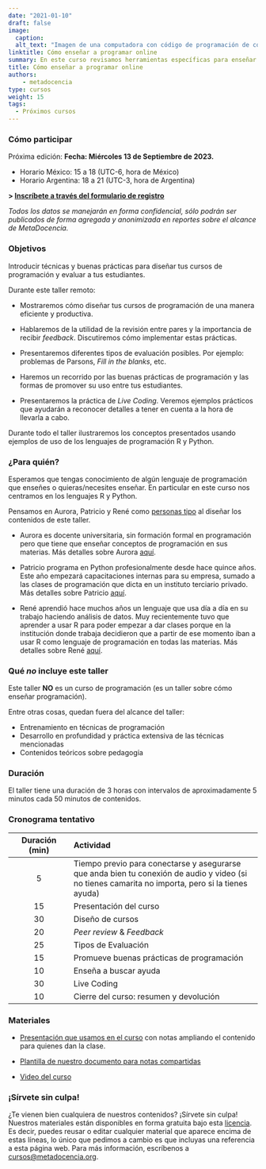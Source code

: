 ```yaml
---
date: "2021-01-10"
draft: false
image:
  caption: 
  alt_text: "Imagen de una computadora con código de programación de colores"
linktitle: Cómo enseñar a programar online
summary: En este curso revisamos herramientas específicas para enseñar programación
title: Cómo enseñar a programar online
authors: 
    - metadocencia
type: cursos
weight: 15
tags:
  - Próximos cursos
---
```



### Cómo participar 
Próxima edición:
**Fecha: Miércoles 13 de Septiembre de 2023.** 
- Horario México: 15 a 18 (UTC-6, hora de México)
- Horario Argentina: 18 a 21 (UTC-3, hora de Argentina) 

**> [Inscríbete a través del formulario de registro](https://docs.google.com/forms/d/e/1FAIpQLSdFk1jLhKu9WZyfOs9aC0gWbumtZjcKrt_W7MmmatnG8FwFZA/viewform)**

*Todos los datos se manejarán en forma confidencial, sólo podrán ser publicados de forma agregada y anonimizada en reportes sobre el alcance de MetaDocencia.*

### Objetivos

Introducir técnicas y buenas prácticas para diseñar tus cursos de programación y evaluar a tus estudiantes.

Durante este taller remoto:

* Mostraremos cómo diseñar tus cursos de programación de una manera eficiente y productiva.

* Hablaremos de la utilidad de la revisión entre pares y la importancia de recibir *feedback*. Discutiremos cómo implementar estas prácticas.

* Presentaremos diferentes tipos de evaluación posibles. Por ejemplo: problemas de Parsons, *Fill in  the blanks*, etc.   

* Haremos un recorrido por las buenas prácticas de programación y las formas de promover su uso entre tus estudiantes.

* Presentaremos la práctica de *Live Coding*. Veremos ejemplos prácticos que ayudarán a reconocer detalles a tener en cuenta a la hora de llevarla a cabo. 

Durante todo el taller ilustraremos los conceptos presentados usando ejemplos de uso de los lenguajes de programación R y Python.

### ¿Para quién?

Esperamos que tengas conocimiento de algún lenguaje de programación que enseñes o quieras/necesites enseñar. En particular en este curso nos centramos en los lenguajes R y Python.

Pensamos en Aurora, Patricio y René como [personas tipo](/personas/) al diseñar los contenidos de este taller.

* Aurora es docente universitaria, sin formación formal en programación pero que tiene que enseñar conceptos de programación en sus materias. Más detalles sobre Aurora [aquí](/persona/aurora).

* Patricio programa en Python profesionalmente desde hace quince años. Este año empezará capacitaciones internas para su empresa, sumado a las clases de programación que dicta en un instituto terciario privado. Más detalles sobre Patricio [aquí](/persona/patricio).

* René aprendió hace muchos años un lenguaje que usa día a día en su trabajo haciendo análisis de datos. Muy recientemente tuvo que aprender a usar R para poder empezar a dar clases porque en la institución donde trabaja decidieron que a partir de ese momento iban a usar R como lenguaje de programación en todas las materias. Más detalles sobre René [aquí](/persona/rene).

### Qué _no_ incluye este taller

Este taller **NO** es un curso de programación (es un taller sobre cómo enseñar programación).

Entre otras cosas, quedan fuera del alcance del taller:
  
* Entrenamiento en técnicas de programación 
* Desarrollo en profundidad y práctica extensiva de las técnicas mencionadas
* Contenidos teóricos sobre pedagogía 

### Duración

El taller tiene una duración de 3 horas con intervalos de aproximadamente 5 minutos cada 50 minutos de contenidos.

### Cronograma tentativo  


|  Duración (min)  |  Actividad  |
| :------:|:----------- |
| 5 <img width="200"/> | Tiempo previo para conectarse y asegurarse que anda bien tu conexión de audio y video (si no tienes camarita no importa, pero si la tienes ayuda) |
| 15 | Presentación del curso |
| 30 | Diseño de cursos | 
| 20 | *Peer review* & *Feedback* | 
| 25 | Tipos de Evaluación |
| 15 | Promueve buenas prácticas de programación |
| 10 | Enseña a buscar ayuda |
| 30 | Live Coding |
| 10 | Cierre del curso: resumen y devolución |

### Materiales

* [Presentación que usamos en el curso](https://docs.google.com/presentation/d/1sj6tbtqjWY8AvcQLVih3FTFIa1pKERFRxk3KY8KK13w/edit?usp=sharing) con notas ampliando el contenido para quienes dan la clase.

* [Plantilla de nuestro documento para notas compartidas](https://drive.google.com/file/d/1PK0mbRYke33qQIKcgmrlusJe6dIGYx9y/view?usp=sharing)

* [Video del curso](https://youtu.be/awRCNo0PEZU)

### ¡Sírvete sin culpa!

¿Te vienen bien cualquiera de nuestros contenidos? ¡Sírvete sin culpa! Nuestros materiales están disponibles en forma gratuita bajo esta [licencia](https://creativecommons.org/licenses/by/4.0/deed.es). Es decir, puedes reusar o editar cualquier material que aparece encima de estas líneas, lo único que pedimos a cambio es que incluyas una referencia a esta página web. Para más información, escríbenos a [cursos@metadocencia.org](mailto:cursos@metadocencia.org).
